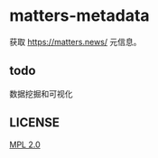 # matters-metadata

获取 <https://matters.news/> 元信息。

## todo

数据挖掘和可视化

## LICENSE

[MPL 2.0](https://www.mozilla.org/en-US/MPL/2.0/)
